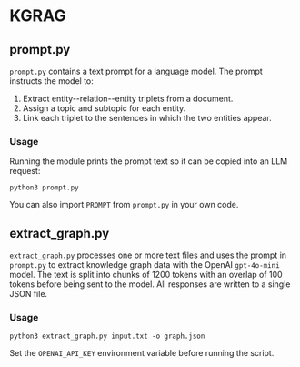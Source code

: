 # KGRAG
## prompt.py

`prompt.py` contains a text prompt for a language model. The prompt
instructs the model to:

1. Extract entity--relation--entity triplets from a document.
2. Assign a topic and subtopic for each entity.
3. Link each triplet to the sentences in which the two entities appear.

### Usage

Running the module prints the prompt text so it can be copied into an LLM
request:

```
python3 prompt.py
```

You can also import `PROMPT` from `prompt.py` in your own code.

## extract_graph.py

`extract_graph.py` processes one or more text files and uses the prompt in
`prompt.py` to extract knowledge graph data with the OpenAI `gpt-4o-mini`
model. The text is split into chunks of 1200 tokens with an overlap of 100
tokens before being sent to the model. All responses are written to a single
JSON file.

### Usage

```
python3 extract_graph.py input.txt -o graph.json
```

Set the `OPENAI_API_KEY` environment variable before running the script.

